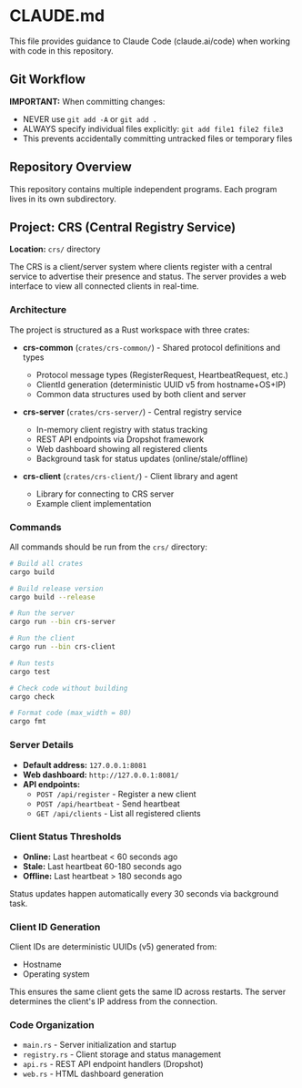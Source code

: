 # CLAUDE.md

This file provides guidance to Claude Code (claude.ai/code) when working with code in this repository.

## Git Workflow

**IMPORTANT:** When committing changes:
- NEVER use `git add -A` or `git add .`
- ALWAYS specify individual files explicitly: `git add file1 file2 file3`
- This prevents accidentally committing untracked files or temporary files

## Repository Overview

This repository contains multiple independent programs. Each program lives in its own subdirectory.

## Project: CRS (Central Registry Service)

**Location:** `crs/` directory

The CRS is a client/server system where clients register with a central service to advertise their presence and status. The server provides a web interface to view all connected clients in real-time.

### Architecture

The project is structured as a Rust workspace with three crates:

- **crs-common** (`crates/crs-common/`) - Shared protocol definitions and types
  - Protocol message types (RegisterRequest, HeartbeatRequest, etc.)
  - ClientId generation (deterministic UUID v5 from hostname+OS+IP)
  - Common data structures used by both client and server

- **crs-server** (`crates/crs-server/`) - Central registry service
  - In-memory client registry with status tracking
  - REST API endpoints via Dropshot framework
  - Web dashboard showing all registered clients
  - Background task for status updates (online/stale/offline)

- **crs-client** (`crates/crs-client/`) - Client library and agent
  - Library for connecting to CRS server
  - Example client implementation

### Commands

All commands should be run from the `crs/` directory:

```bash
# Build all crates
cargo build

# Build release version
cargo build --release

# Run the server
cargo run --bin crs-server

# Run the client
cargo run --bin crs-client

# Run tests
cargo test

# Check code without building
cargo check

# Format code (max_width = 80)
cargo fmt
```

### Server Details

- **Default address:** `127.0.0.1:8081`
- **Web dashboard:** `http://127.0.0.1:8081/`
- **API endpoints:**
  - `POST /api/register` - Register a new client
  - `POST /api/heartbeat` - Send heartbeat
  - `GET /api/clients` - List all registered clients

### Client Status Thresholds

- **Online:** Last heartbeat < 60 seconds ago
- **Stale:** Last heartbeat 60-180 seconds ago
- **Offline:** Last heartbeat > 180 seconds ago

Status updates happen automatically every 30 seconds via background task.

### Client ID Generation

Client IDs are deterministic UUIDs (v5) generated from:
- Hostname
- Operating system

This ensures the same client gets the same ID across restarts. The server
determines the client's IP address from the connection.

### Code Organization

- `main.rs` - Server initialization and startup
- `registry.rs` - Client storage and status management
- `api.rs` - REST API endpoint handlers (Dropshot)
- `web.rs` - HTML dashboard generation
